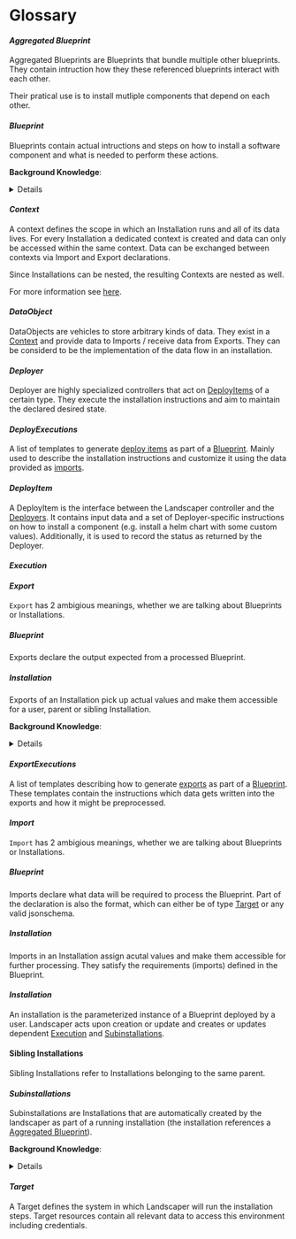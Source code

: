 # Glossary

#### _Aggregated Blueprint_

  Aggregated Blueprints are Blueprints that bundle multiple other blueprints.
  They contain intruction how they these referenced blueprints interact with each other.

  Their pratical use is to install mutliple components that depend on each other.

#### _Blueprint_

  Blueprints contain actual intructions and steps on how to install a software component and what is needed to perform these actions.

  __Background Knowledge__:
    <details>
    Blueprints consists of:
      - Configuration Data ([Imports](#_import_))
      - Installation intructions
        - [DeployItems](#_deploy-items_) or
        - [Subinstallations](#_subinstallations_)
      - [Output](#_export_)
    </details>

#### _Context_

  A context defines the scope in which an Installation runs and all of its data lives.
  For every Installation a dedicated context is created and data can only be accessed within the same context.
  Data can be exchanged between contexts via Import and Export declarations.

  Since Installations can be nested, the resulting Contexts are nested as well.

  For more information see [here](./Context.md).

#### _DataObject_

  DataObjects are vehicles to store arbitrary kinds of data. They exist in a [Context](#_context_) and provide data to Imports / receive data from Exports. They can be considerd to be the implementation of the data flow in an installation. 

#### _Deployer_

  Deployer are highly specialized controllers that act on [DeployItems](#_deployitem_) of a certain type. They execute the installation instructions and aim to maintain the declared desired state.

#### _DeployExecutions_

  A list of templates to generate [deploy items](#_deployitem_) as part of a [Blueprint](#_blueprint_). Mainly used to describe the installation instructions and customize it using the data provided as [imports](#_import_).

#### _DeployItem_

  A DeployItem is the interface between the Landscaper controller and the [Deployers](#_deployer_). It contains input data and a set of Deployer-specific instructions on how to install a component (e.g. install a helm chart with some custom values). Additionally, it is used to record the status as returned by the Deployer.

#### _Execution_

#### _Export_

  `Export` has 2 ambigious meanings, whether we are talking about Blueprints or Installations.

  ##### Blueprint

  Exports declare the output expected from a processed Blueprint.

  ##### Installation

  Exports of an Installation pick up actual values and make them accessible for a user, parent or sibling Installation.

  __Background Knowledge__:
    <details>
    Parent Installations can use exports of their subinstallations as their own export.
    They cannot be used as inputs for their deploy items.
    </details>

#### _ExportExecutions_

  A list of templates describing how to generate [exports](#_export_) as part of a [Blueprint](#_blueprint_).
  These templates contain the instructions which data gets written into the exports and how it might be preprocessed.

#### _Import_

  `Import` has 2 ambigious meanings, whether we are talking about Blueprints or Installations.

  ##### Blueprint

  Imports declare what data will be required to process the Blueprint. Part of the declaration is also the format, which can either be of type [Target](#_target_) or any valid jsonschema.

  ##### Installation

  Imports in an Installation assign acutal values and make them accessible for further processing. They satisfy the requirements (imports) defined in the Blueprint.

#### _Installation_

  An installation is the parameterized instance of a Blueprint deployed by a user.
  Landscaper acts upon creation or update and creates or updates dependent [Execution](#_execution_) and [Subinstallations](#_subinstallations).

#### Sibling Installations

  Sibling Installations refer to Installations belonging to the same parent.

#### _Subinstallations_

  Subinstallations are Installations that are automatically created by the landscaper as part of a running installation (the installation references a [Aggregated Blueprint](#_aggregated-blueprint_)).

  __Background Knowledge__:
  <details>
    Subinstallations define the usage of other blueprints within an [Aggregated Blueprint](#_aggregated-blueprint_).
    Subinstallations can be nested, when deployed, they are managed by their parent (sub)installation.
  </details>

#### _Target_

  A Target defines the system in which Landscaper will run the installation steps. Target resources contain all relevant data to access this environment including credentials. 